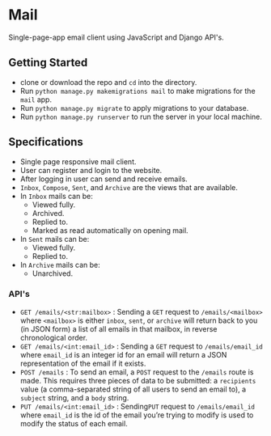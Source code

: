 # Mail
Single-page-app email client using JavaScript and Django API's.

## Getting Started
+ clone or download the repo and ```cd``` into the directory.
+ Run ```python manage.py makemigrations mail``` to make migrations for the ```mail``` app.
+ Run ```python manage.py migrate``` to apply migrations to your database.
+ Run ```python manage.py runserver``` to run the server in your local machine.

## Specifications
+ Single page responsive mail client.
+ User can register and login to the website.
+ After logging in user can send and receive emails.
+ ```Inbox```, ```Compose```, ```Sent```, and ```Archive``` are the views that are available.
+ In ```Inbox``` mails can be:
  + Viewed fully.
  + Archived.
  + Replied to.
  + Marked as read automatically on opening mail.
+ In ```Sent``` mails can be:
  + Viewed fully.
  + Replied to.
+ In ```Archive``` mails can be:
  + Unarchived.

### API's
+ ```GET /emails/<str:mailbox>``` : Sending a ```GET``` request to ```/emails/<mailbox>``` where ```<mailbox>``` is either ```inbox```, ```sent```, or ```archive``` will return back to you (in JSON form) a list of all emails in that mailbox, in reverse chronological order.
+ ```GET /emails/<int:email_id>``` : Sending a ```GET``` request to ```/emails/email_id``` where ```email_id``` is an integer id for an email will return a JSON representation of the email if it exists.
+ ```POST /emails``` : To send an email, a ```POST``` request to the ```/emails``` route is made. This requires three pieces of data to be submitted: a ```recipients``` value (a comma-separated string of all users to send an email to), a ```subject``` string, and a ```body``` string.
+ ```PUT /emails/<int:email_id>``` : Sending```PUT``` request to ```/emails/email_id``` where ```email_id``` is the id of the email you’re trying to modify is used to modify the status of each email.
